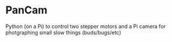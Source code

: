 # PanCam
Python (on a Pi) to control two stepper motors and a Pi camera for photgraphing small slow things (buds/bugs/etc)
